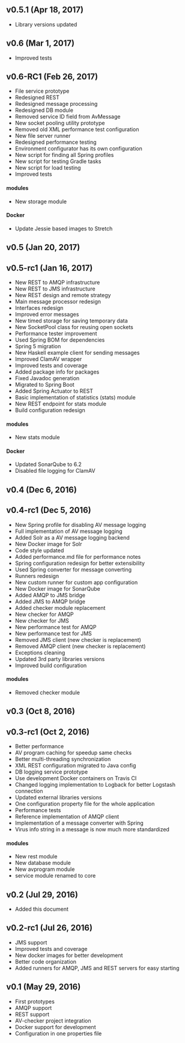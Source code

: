 ## v0.5.1 (Apr 18, 2017)
 * Library versions updated

## v0.6 (Mar 1, 2017)
 * Improved tests

## v0.6-RC1 (Feb 26, 2017)
 * File service prototype
 * Redesigned REST
 * Redesigned message processing
 * Redesigned DB module
 * Removed service ID field from AvMessage
 * New socket pooling utility prototype
 * Removed old XML performance test configuration
 * New file server runner
 * Redesigned performance testing
 * Environment configurator has its own configuration
 * New script for finding all Spring profiles
 * New script for testing Gradle tasks
 * New script for load testing
 * Improved tests
 
#### modules
 * New storage module
 
#### Docker
 * Update Jessie based images to Stretch

## v0.5 (Jan 20, 2017)

## v0.5-rc1 (Jan 16, 2017)
 * New REST to AMQP infrastructure
 * New REST to JMS infrastructure
 * New REST design and remote strategy
 * Main message processor redesign
 * Interfaces redesign
 * Improved error messages
 * New timed storage for saving temporary data
 * New SocketPool class for reusing open sockets
 * Performance tester improvement
 * Used Spring BOM for dependencies
 * Spring 5 migration
 * New Haskell example client for sending messages
 * Improved ClamAV wrapper
 * Improved tests and coverage
 * Added package info for packages
 * Fixed Javadoc generation
 * Migrated to Spring Boot
 * Added Spring Actuator to REST
 * Basic implementation of statistics (stats) module
 * New REST endpoint for stats module
 * Build configuration redesign
 
#### modules
 * New stats module

#### Docker
 * Updated SonarQube to 6.2
 * Disabled file logging for ClamAV

## v0.4 (Dec 6, 2016)

## v0.4-rc1 (Dec 5, 2016)
 * New Spring profile for disabling AV message logging
 * Full implementation of AV message logging
 * Added Solr as a AV message logging backend
 * New Docker image for Solr
 * Code style updated
 * Added performance.md file for performance notes
 * Spring configuration redesign for better extensibility
 * Used Spring converter for message converting
 * Runners redesign
 * New custom runner for custom app configuration
 * New Docker image for SonarQube
 * Added AMQP to JMS bridge
 * Added JMS to AMQP bridge
 * Added checker module replacement
 * New checker for AMQP
 * New checker for JMS
 * New performance test for AMQP
 * New performance test for JMS
 * Removed JMS client (new checker is replacement)
 * Removed AMQP client (new checker is replacement)
 * Exceptions cleaning
 * Updated 3rd party libraries versions
 * Improved build configuration

#### modules
 * Removed checker module

## v0.3 (Oct 8, 2016)

## v0.3-rc1 (Oct 2, 2016)
 * Better performance
 * AV program caching for speedup same checks
 * Better multi-threading synchronization
 * XML REST configuration migrated to Java config
 * DB logging service prototype
 * Use development Docker containers on Travis CI
 * Changed logging implementation to Logback for better Logstash connection
 * Updated external libraries versions
 * One configuration property file for the whole application
 * Performance tests
 * Reference implementation of AMQP client
 * Implementation of a message converter with Spring
 * Virus info string in a message is now much more standardized
 
#### modules
 * New rest module
 * New database module
 * New avprogram module
 * service module renamed to core

## v0.2 (Jul 29, 2016)
 * Added this document

## v0.2-rc1 (Jul 26, 2016)
 * JMS support
 * Improved tests and coverage
 * New docker images for better development
 * Better code organization
 * Added runners for AMQP, JMS and REST servers for easy starting

## v0.1 (May 29, 2016)
 * First prototypes
 * AMQP support
 * REST support
 * AV-checker project integration
 * Docker support for development
 * Configuration in one properties file
